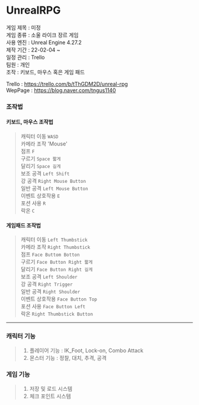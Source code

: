 # UnrealRPG

게임 제목 : 미정  
게임 종류 : 소울 라이크 장르 게임  
사용 엔진 : Unreal Engine 4.27.2  
제작 기간 : 22-02-04 ~   
일정 관리 : Trello  
팀원 : 개인  
조작 : 키보드, 마우스 혹은 게임 패드   


Trello : https://trello.com/b/tThGDM2D/unreal-rpg  
WepPage :  https://blog.naver.com/tngus1140  


### 조작법

#### 키보드, 마우스 조작법
  > 캐릭터 이동 `WASD`    
  > 카메라 조작 'Mouse'  
  > 점프 `F`   
  > 구르기 `Space 짧게`   
  > 달리기 `Space 길게`  
  > 보조 공격 `Left Shift`  
  > 강 공격 `Right Mouse Button`   
  > 일반 공격 `Left Mouse Button`   
  > 이벤트 상호작용 `E`  
  > 포션 사용 `R`   
  > 락온 `C`  
  
#### 게임패드 조작법
  > 캐릭터 이동 `Left Thumbstick`    
  > 카메라 조작 `Right Thumbstick`   
  > 점프 `Face Buttom Botton`    
  > 구르기 `Face Button Right 짧게`   
  > 달리기 `Face Button Right 길게`  
  > 보조 공격 `Left Shoulder`  
  > 강 공격 `Right Trigger`  
  > 일반 공격 `Right Shoulder`  
  > 이벤트 상호작용 `Face Button Top`    
  > 포션 사용 `Face Button Left`   
  > 락온 `Right Thumbstick Button`    

---

### 캐릭터 기능
>1. 플레이어 기능 : IK_Foot, Lock-on, Combo Attack
>2. 몬스터 기능 : 정찰, 대치, 추격, 공격
    
### 게임 기능
>1. 저장 및 로드 시스템   
>2. 체크 포인트 시스템    
